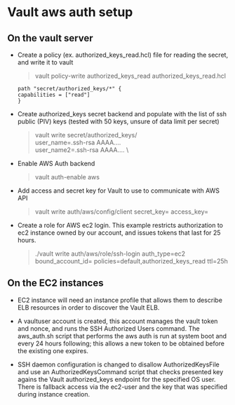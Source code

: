 # Vault aws auth setup

## On the vault server
- Create a policy (ex. authorized_keys_read.hcl) file for reading the secret, and write it to vault 
	> vault policy-write authorized_keys_read authorized_keys_read.hcl
	```
	path "secret/authorized_keys/*" {
   	capabilities = ["read"]
	}
	```

- Create authorized_keys secret backend and populate with the list of ssh public (PIV) keys 
  (tested with 50 keys, unsure of data limit per secret)
	> vault write secret/authorized_keys/<username> \
	> user_name=.ssh-rsa AAAA.... \
	> user_name2=.ssh-rsa AAAA.... \

- Enable AWS Auth backend
	> vault auth-enable aws

- Add access and secret key for Vault to use to communicate with AWS API
	> vault write auth/aws/config/client secret_key=<secret key> access_key=<access key data>

- Create a role for AWS ec2 login.  This example restricts authorization to ec2 instance owned by our account, and issues tokens that last for 25 hours.
	> ./vault write auth/aws/role/ssh-login auth_type=ec2 bound_account_id=<our aws account id> policies=default,authorized_keys_read ttl=25h

## On the EC2 instances

- EC2 instance will need an instance profile that allows them to describe ELB resources in order to discover the Vault ELB.

- A vaultuser account is created, this account manages the vault token and nonce, and runs the SSH Authorized Users command. The aws_auth.sh script that performs the aws auth is run at system boot and every 24 hours following; this allows a new token to be obtained before the existing one expires. 

- SSH daemon configuration is changed to disallow AuthorizedKeysFile and use an AuthorizedKeysCommand script that checks presented key agains the Vault authorized_keys endpoint for the specified OS user.  There is fallback access via the ec2-user and the key that was specified during instance creation.
